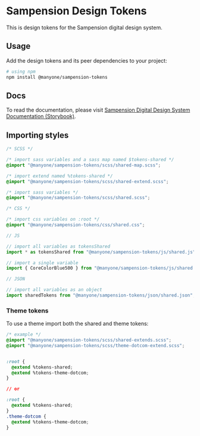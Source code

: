 # Sampension Design Tokens

This is design tokens for the Sampension digital design system.

## Usage

Add the design tokens and its peer dependencies to your project:

```bash
# using npm
npm install @manyone/sampension-tokens
```

## Docs

To read the documentation, please visit [Sampension Digital Design System Documentation (Storybook)](https://sampension-design-system-react-js.netlify.app/).

## Importing styles

```css
/* SCSS */

/* import sass variables and a sass map named $tokens-shared */
@import "@manyone/sampension-tokens/scss/shared-map.scss";

/* import extend named %tokens-shared */
@import "@manyone/sampension-tokens/scss/shared-extend.scss";

/* import sass variables */
@import "@manyone/sampension-tokens/scss/shared.scss";
```

```css
/* CSS */

/* import css variables on :root */
@import "@manyone/sampension-tokens/css/shared.css";
```

```js
// JS

// import all variables as tokensShared
import * as tokensShared from "@manyone/sampension-tokens/js/shared.js";

// import a single variable
import { CoreColorBlue500 } from "@manyone/sampension-tokens/js/shared.js";
```

```js
// JSON

// import all variables as an object
import sharedTokens from "@manyone/sampension-tokens/json/shared.json";
```

### Theme tokens

To use a theme import both the shared and theme tokens:
  
```css
/* example */
@import "@manyone/sampension-tokens/scss/shared-extends.scss";
@import "@manyone/sampension-tokens/scss/theme-dotcom-extend.scss";


:root {
  @extend %tokens-shared;
  @extend %tokens-theme-dotcom;
}

// or

:root {
  @extend %tokens-shared;
}
.theme-dotcom {
  @extend %tokens-theme-dotcom;
}
```
